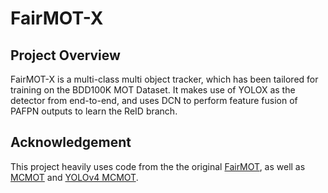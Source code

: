# FairMOT-X

## Project Overview

FairMOT-X is a multi-class multi object tracker, which has been tailored for training on the BDD100K MOT Dataset. It makes use of YOLOX as the detector from end-to-end, and uses DCN to perform feature fusion of PAFPN outputs to learn the ReID branch.

## Acknowledgement
This project heavily uses code from the the original [FairMOT](https://github.com/ifzhang/FairMOT), as well as [MCMOT](https://github.com/CaptainEven/MCMOT) and [YOLOv4 MCMOT](https://github.com/CaptainEven/YOLOV4_MCMOT).
